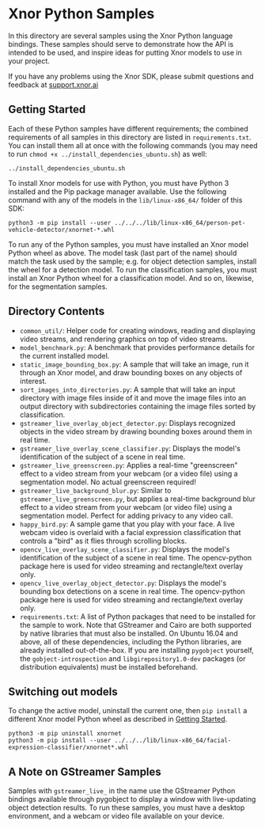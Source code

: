 # Xnor Python Samples

In this directory are several samples using the Xnor Python language bindings.
These samples should serve to demonstrate how the API is intended to be used,
and inspire ideas for putting Xnor models to use in your project.

If you have any problems using the Xnor SDK, please submit questions and
feedback at [support.xnor.ai](https://support.xnor.ai)

## Getting Started

Each of these Python samples have different requirements; the combined
requirements of all samples in this directory are listed in `requirements.txt`.
You can install them all at once with the following commands (you may need to
run `chmod +x ../install_dependencies_ubuntu.sh`) as well:

    ../install_dependencies_ubuntu.sh

To install Xnor models for use with Python, you must have Python 3 installed and
the Pip package manager available.  Use the following command with any of the
models in the `lib/linux-x86_64/` folder of this SDK:

    python3 -m pip install --user ../../../lib/linux-x86_64/person-pet-vehicle-detector/xnornet-*.whl

To run any of the Python samples, you must have installed an Xnor model Python
wheel as above.  The model task (last part of the name) should match the task
used by the sample; e.g. for object detection samples, install the wheel for a
detection model.  To run the classification samples, you must install an Xnor
Python wheel for a classification model.  And so on, likewise, for the
segmentation samples.

## Directory Contents

 - `common_util/`: Helper code for creating windows, reading and displaying
   video streams, and rendering graphics on top of video streams.
 - `model_benchmark.py`: A benchmark that provides performance details for the
   current installed model.
 - `static_image_bounding_box.py`: A sample that will take an image, run it
   through an Xnor model, and draw bounding boxes on any objects of interest.
 - `sort_images_into_directories.py`: A sample that will take an input
   directory with image files inside of it and move the image files into an
   output directory with subdirectories containing the image files sorted by
   classification.
 - `gstreamer_live_overlay_object_detector.py`: Displays recognized objects in
   the video stream by drawing bounding boxes around them in real time.
 - `gstreamer_live_overlay_scene_classifier.py`: Displays the model's
   identification of the subject of a scene in real time.
 - `gstreamer_live_greenscreen.py`: Applies a real-time "greenscreen" effect to
   a video stream from your webcam (or a video file) using a segmentation model.
   No actual greenscreen required!
 - `gstreamer_live_background_blur.py`: Similar to
   `gstreamer_live_greenscreen.py`, but applies a real-time background blur
   effect to a video stream from your webcam (or video file) using a
   segmentation model. Perfect for adding privacy to any video call.
 - `happy_bird.py`: A sample game that you play with your face. A live
   webcam video is overlaid with a facial expression classification that
   controls a "bird" as it flies through scrolling blocks.
 - `opencv_live_overlay_scene_classifier.py`: Displays the model's
   identification of the subject of a scene in real time. The opencv-python
   package here is used for video streaming and rectangle/text overlay only.
 - `opencv_live_overlay_object_detector.py`: Displays the model's bounding
   box detections on a scene in real time. The opencv-python package here is
   used for video streaming and rectangle/text overlay only.
 - `requirements.txt`: A list of Python packages that need to be installed for
   the sample to work. Note that GStreamer and Cairo are both supported by
   native libraries that must also be installed. On Ubuntu 16.04 and above, all
   of these dependencies, including the Python libraries, are already installed
   out-of-the-box. If you are installing `pygobject` yourself, the
   `gobject-introspection` and `libgirepository1.0-dev` packages (or
   distribution equivalents) must be installed beforehand.

## Switching out models

To change the active model, uninstall the current one, then `pip install` a
different Xnor model Python wheel as described in [Getting
Started](#getting-started).

    python3 -m pip uninstall xnornet
    python3 -m pip install --user ../../../lib/linux-x86_64/facial-expression-classifier/xnornet*.whl

## A Note on GStreamer Samples

Samples with `gstreamer_live_` in the name use the GStreamer Python bindings
available through pygobject to display a window with live-updating object
detection results. To run these samples, you must have a desktop environment,
and a webcam or video file available on your device.
